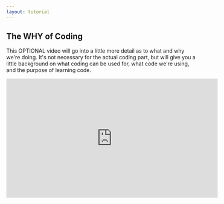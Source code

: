 ```yaml
---
layout: tutorial
---
```


## The WHY of Coding

This OPTIONAL video will go into a little more detail as to what and why we're doing. It's not necessary for the actual coding part, but will give you a little background on what coding can be used for, what code we're using, and the purpose of learning code.

<div class="center">
<iframe width="560" height="315" src="https://www.youtube.com/embed/LFxPoHY9iMg" frameborder="0" allow="accelerometer; autoplay; clipboard-write; encrypted-media; gyroscope; picture-in-picture" allowfullscreen></iframe>
</div>

